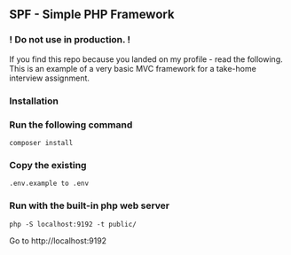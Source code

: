 ## SPF -  Simple PHP Framework
### ! Do not use in production. !
If you find this repo because you landed on my profile - read the following.
This is an example of a very basic MVC framework for a take-home interview assignment.

### Installation

### Run the following command
```composer install```

### Copy the existing 
```.env.example to .env```

### Run with the built-in php web server
```php -S localhost:9192 -t public/```

Go to http://localhost:9192